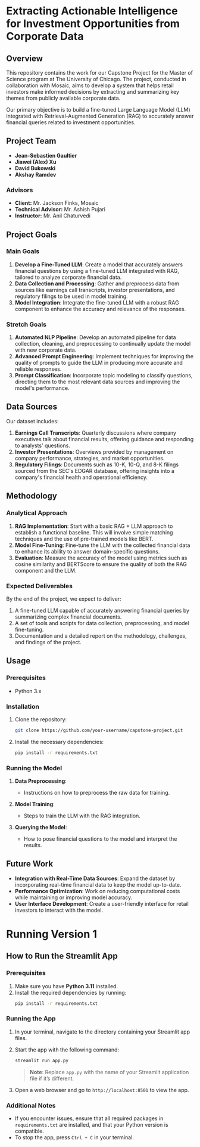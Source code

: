 # Extracting Actionable Intelligence for Investment Opportunities from Corporate Data

## Overview

This repository contains the work for our Capstone Project for the Master of Science program at The University of Chicago. The project, conducted in collaboration with Mosaic, aims to develop a system that helps retail investors make informed decisions by extracting and summarizing key themes from publicly available corporate data.

Our primary objective is to build a fine-tuned Large Language Model (LLM) integrated with Retrieval-Augmented Generation (RAG) to accurately answer financial queries related to investment opportunities.

## Project Team

- **Jean-Sebastien Gaultier**
- **Jiawei (Alex) Xu**
- **David Bukowski**
- **Akshay Ramdev**

### Advisors

- **Client:** Mr. Jackson Finks, Mosaic
- **Technical Advisor:** Mr. Ashish Pujari
- **Instructor:** Mr. Anil Chaturvedi

## Project Goals

### Main Goals

1. **Develop a Fine-Tuned LLM**: Create a model that accurately answers financial questions by using a fine-tuned LLM integrated with RAG, tailored to analyze corporate financial data.
2. **Data Collection and Processing**: Gather and preprocess data from sources like earnings call transcripts, investor presentations, and regulatory filings to be used in model training.
3. **Model Integration**: Integrate the fine-tuned LLM with a robust RAG component to enhance the accuracy and relevance of the responses.

### Stretch Goals

1. **Automated NLP Pipeline**: Develop an automated pipeline for data collection, cleaning, and preprocessing to continually update the model with new corporate data.
2. **Advanced Prompt Engineering**: Implement techniques for improving the quality of prompts to guide the LLM in producing more accurate and reliable responses.
3. **Prompt Classification**: Incorporate topic modeling to classify questions, directing them to the most relevant data sources and improving the model's performance.

## Data Sources

Our dataset includes:

1. **Earnings Call Transcripts**: Quarterly discussions where company executives talk about financial results, offering guidance and responding to analysts' questions.
2. **Investor Presentations**: Overviews provided by management on company performance, strategies, and market opportunities.
3. **Regulatory Filings**: Documents such as 10-K, 10-Q, and 8-K filings sourced from the SEC's EDGAR database, offering insights into a company's financial health and operational efficiency.

## Methodology

### Analytical Approach

1. **RAG Implementation**: Start with a basic RAG + LLM approach to establish a functional baseline. This will involve simple matching techniques and the use of pre-trained models like BERT.
2. **Model Fine-Tuning**: Fine-tune the LLM with the collected financial data to enhance its ability to answer domain-specific questions.
3. **Evaluation**: Measure the accuracy of the model using metrics such as cosine similarity and BERTScore to ensure the quality of both the RAG component and the LLM.

### Expected Deliverables

By the end of the project, we expect to deliver:

1. A fine-tuned LLM capable of accurately answering financial queries by summarizing complex financial documents.
2. A set of tools and scripts for data collection, preprocessing, and model fine-tuning.
3. Documentation and a detailed report on the methodology, challenges, and findings of the project.

## Usage

### Prerequisites

- Python 3.x

### Installation

1. Clone the repository:
   ```bash
   git clone https://github.com/your-username/capstone-project.git
   ```
2. Install the necessary dependencies:
   ```bash
   pip install -r requirements.txt
   ```

### Running the Model

1. **Data Preprocessing**:
   - Instructions on how to preprocess the raw data for training.

2. **Model Training**:
   - Steps to train the LLM with the RAG integration.

3. **Querying the Model**:
   - How to pose financial questions to the model and interpret the results.

## Future Work

- **Integration with Real-Time Data Sources**: Expand the dataset by incorporating real-time financial data to keep the model up-to-date.
- **Performance Optimization**: Work on reducing computational costs while maintaining or improving model accuracy.
- **User Interface Development**: Create a user-friendly interface for retail investors to interact with the model.


# Running Version 1

## How to Run the Streamlit App

### Prerequisites
1. Make sure you have **Python 3.11** installed.
2. Install the required dependencies by running:
   ```bash
   pip install -r requirements.txt
   ```

### Running the App
1. In your terminal, navigate to the directory containing your Streamlit app files.
2. Start the app with the following command:
   ```bash
   streamlit run app.py
   ```
   > **Note**: Replace `app.py` with the name of your Streamlit application file if it’s different.

3. Open a web browser and go to `http://localhost:8501` to view the app.

### Additional Notes
- If you encounter issues, ensure that all required packages in `requirements.txt` are installed, and that your Python version is compatible.
- To stop the app, press `Ctrl + C` in your terminal.

